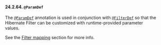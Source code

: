 #### 24.2.64. `@ParamDef`

<div class="paragraph">

The [`@ParamDef`](https://docs.jboss.org/hibernate/orm/5.2/javadocs/org/hibernate/annotations/ParamDef.html) annotation is used in conjunction with [`@FilterDef`](#annotations-hibernate-filterdef) so that the Hibernate Filter can be customized with runtime-provided parameter values.

</div>
<div class="paragraph">

See the [Filter mapping](#mapping-filter-example) section for more info.

</div>
</div>
<div class="sect3">

